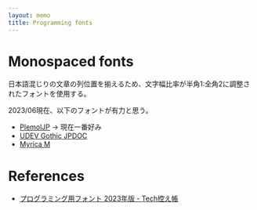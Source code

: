 ```yaml
---
layout: memo
title: Programming fonts
---
```


# Monospaced fonts
日本語混じりの文章の列位置を揃えるため、文字幅比率が半角1:全角2に調整されたフォントを使用する。

2023/06現在、以下のフォントが有力と思う。

- [PlemolJP](https://github.com/yuru7/PlemolJP) -> 現在一番好み
- [UDEV Gothic JPDOC](https://github.com/yuru7/udev-gothic)
- [Myrica M](https://github.com/tomokuni/Myrica/blob/master/product/Myrica.md)

# References
- [プログラミング用フォント 2023年版 - Tech控え帳](https://www.chihayafuru.jp/tech/index.php/archives/5952)
